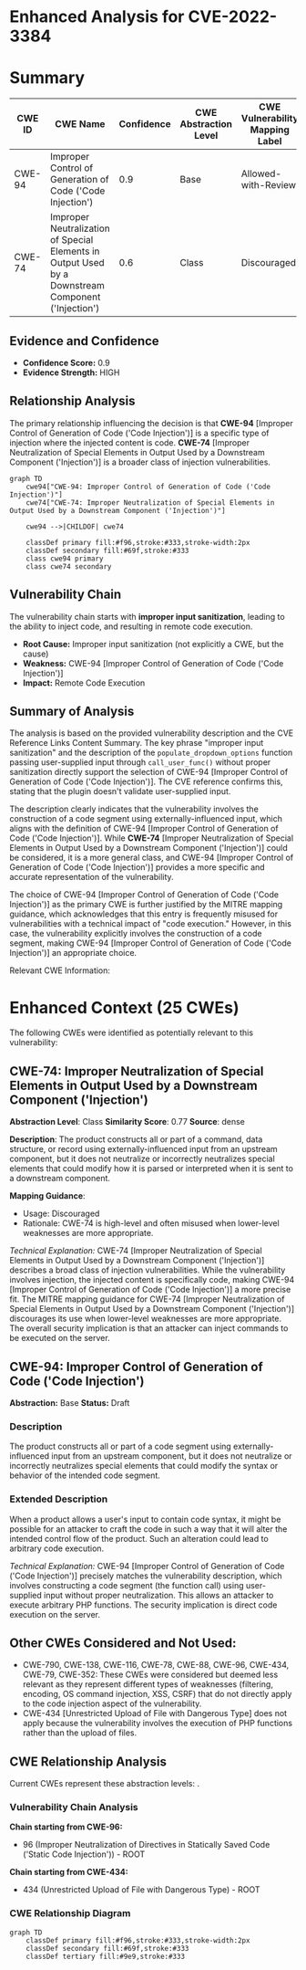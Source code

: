 # Enhanced Analysis for CVE-2022-3384

# Summary
| CWE ID | CWE Name | Confidence | CWE Abstraction Level | CWE Vulnerability Mapping Label | CWE-Vulnerability Mapping Notes |
|---|---|---|---|---|---|
| CWE-94 | Improper Control of Generation of Code ('Code Injection') | 0.9 | Base | Allowed-with-Review | Primary CWE |
| CWE-74 | Improper Neutralization of Special Elements in Output Used by a Downstream Component ('Injection') | 0.6 | Class | Discouraged | Secondary Candidate |

## Evidence and Confidence

*   **Confidence Score:** 0.9
*   **Evidence Strength:** HIGH

## Relationship Analysis
The primary relationship influencing the decision is that **CWE-94** [Improper Control of Generation of Code ('Code Injection')] is a specific type of injection where the injected content is code. **CWE-74** [Improper Neutralization of Special Elements in Output Used by a Downstream Component ('Injection')] is a broader class of injection vulnerabilities.

```mermaid
graph TD
    cwe94["CWE-94: Improper Control of Generation of Code ('Code Injection')"]
    cwe74["CWE-74: Improper Neutralization of Special Elements in Output Used by a Downstream Component ('Injection')"]
    
    cwe94 -->|CHILDOF| cwe74
    
    classDef primary fill:#f96,stroke:#333,stroke-width:2px
    classDef secondary fill:#69f,stroke:#333
    class cwe94 primary
    class cwe74 secondary
```

## Vulnerability Chain
The vulnerability chain starts with **improper input sanitization**, leading to the ability to inject code, and resulting in remote code execution.
  - **Root Cause:** Improper input sanitization (not explicitly a CWE, but the cause)
  - **Weakness:** CWE-94 [Improper Control of Generation of Code ('Code Injection')]
  - **Impact:** Remote Code Execution

## Summary of Analysis
The analysis is based on the provided vulnerability description and the CVE Reference Links Content Summary. The key phrase "improper input sanitization" and the description of the `populate_dropdown_options` function passing user-supplied input through `call_user_func()` without proper sanitization directly support the selection of CWE-94 [Improper Control of Generation of Code ('Code Injection')]. The CVE reference confirms this, stating that the plugin doesn't validate user-supplied input.

The description clearly indicates that the vulnerability involves the construction of a code segment using externally-influenced input, which aligns with the definition of CWE-94 [Improper Control of Generation of Code ('Code Injection')]. While **CWE-74** [Improper Neutralization of Special Elements in Output Used by a Downstream Component ('Injection')] could be considered, it is a more general class, and CWE-94 [Improper Control of Generation of Code ('Code Injection')] provides a more specific and accurate representation of the vulnerability.

The choice of CWE-94 [Improper Control of Generation of Code ('Code Injection')] as the primary CWE is further justified by the MITRE mapping guidance, which acknowledges that this entry is frequently misused for vulnerabilities with a technical impact of "code execution." However, in this case, the vulnerability explicitly involves the construction of a code segment, making CWE-94 [Improper Control of Generation of Code ('Code Injection')] an appropriate choice.

Relevant CWE Information:

# Enhanced Context (25 CWEs)
The following CWEs were identified as potentially relevant to this vulnerability:

## CWE-74: Improper Neutralization of Special Elements in Output Used by a Downstream Component ('Injection')
**Abstraction Level**: Class
**Similarity Score**: 0.77
**Source**: dense

**Description**:
The product constructs all or part of a command, data structure, or record using externally-influenced input from an upstream component, but it does not neutralize or incorrectly neutralizes special elements that could modify how it is parsed or interpreted when it is sent to a downstream component.

**Mapping Guidance**:
- Usage: Discouraged
- Rationale: CWE-74 is high-level and often misused when lower-level weaknesses are more appropriate.

*Technical Explanation:*
CWE-74 [Improper Neutralization of Special Elements in Output Used by a Downstream Component ('Injection')] describes a broad class of injection vulnerabilities. While the vulnerability involves injection, the injected content is specifically code, making CWE-94 [Improper Control of Generation of Code ('Code Injection')] a more precise fit. The MITRE mapping guidance for CWE-74 [Improper Neutralization of Special Elements in Output Used by a Downstream Component ('Injection')] discourages its use when lower-level weaknesses are more appropriate. The overall security implication is that an attacker can inject commands to be executed on the server.

## CWE-94: Improper Control of Generation of Code ('Code Injection')
**Abstraction:** Base
**Status:** Draft

### Description
The product constructs all or part of a code segment using externally-influenced input from an upstream component, but it does not neutralize or incorrectly neutralizes special elements that could modify the syntax or behavior of the intended code segment.

### Extended Description
When a product allows a user's input to contain code syntax, it might be possible for an attacker to craft the code in such a way that it will alter the intended control flow of the product. Such an alteration could lead to arbitrary code execution.

*Technical Explanation:*
CWE-94 [Improper Control of Generation of Code ('Code Injection')] precisely matches the vulnerability description, which involves constructing a code segment (the function call) using user-supplied input without proper neutralization. This allows an attacker to execute arbitrary PHP functions. The security implication is direct code execution on the server.

## Other CWEs Considered and Not Used:
- CWE-790, CWE-138, CWE-116, CWE-78, CWE-88, CWE-96, CWE-434, CWE-79, CWE-352: These CWEs were considered but deemed less relevant as they represent different types of weaknesses (filtering, encoding, OS command injection, XSS, CSRF) that do not directly apply to the code injection aspect of the vulnerability.
- CWE-434 [Unrestricted Upload of File with Dangerous Type] does not apply because the vulnerability involves the execution of PHP functions rather than the upload of files.


## CWE Relationship Analysis

Current CWEs represent these abstraction levels: .


### Vulnerability Chain Analysis

**Chain starting from CWE-96:**
- 96 (Improper Neutralization of Directives in Statically Saved Code ('Static Code Injection')) - ROOT


**Chain starting from CWE-434:**
- 434 (Unrestricted Upload of File with Dangerous Type) - ROOT



### CWE Relationship Diagram

```mermaid
graph TD
    classDef primary fill:#f96,stroke:#333,stroke-width:2px
    classDef secondary fill:#69f,stroke:#333
    classDef tertiary fill:#9e9,stroke:#333
```
